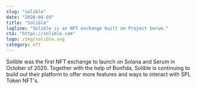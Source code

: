 ```yaml
---
slug: "solible"
date: "2020-04-03"
title: "Solible"
logline: "Solible is an NFT exchange built on Project Serum."
cta: "https://solible.com"
logo: /img/solible.svg
category: nft
---
```


Solible was the first NFT exchange to launch on Solana and Serum in October of 2020. Together with the help of Bonfida, Solible is continuing to build out their platform to offer more features and ways to interact with SPL Token NFT's.
